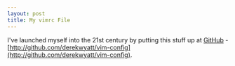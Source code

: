 ```yaml
---
layout: post
title: My vimrc File
---
```

I've launched myself into the 21st century by putting this stuff up at [GitHub](http://github.com) - [http://github.com/derekwyatt/vim-config](http://github.com/derekwyatt/vim-config).
